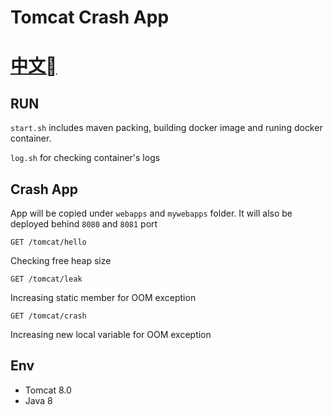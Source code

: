 # Tomcat Crash App
# [中文](./README-zh.md)
## RUN
`start.sh` includes maven packing, building docker image and runing docker container.

`log.sh` for checking container's logs

## Crash App

App will be copied under `webapps` and `mywebapps` folder. It will also be deployed behind `8080` and `8081` port

```
GET /tomcat/hello
```
Checking free heap size

```
GET /tomcat/leak
```
Increasing static member for OOM exception

```
GET /tomcat/crash
```
Increasing new local variable for OOM exception

## Env
* Tomcat 8.0
* Java 8